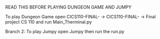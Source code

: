 READ THIS BEFORE PLAYING DUNGEON GAME AND JUMPY

To play Dungeon Game open CICS110-FINAL- -> CICS110-FINAL- -> Final project CS 110 and run Main_Therminal.py

Branch 2: To play Jumpy open Jumpy then run the run.py
